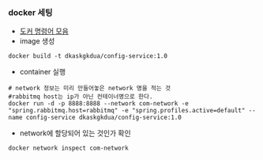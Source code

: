 ### docker 세팅
* [도커 명령어 모음](https://song8420.tistory.com/394)
* image 생성
```shell
docker build -t dkaskgkdua/config-service:1.0
```

* container 실행
```shell
# network 정보는 미리 만들어놓은 network 명을 적는 것
#rabbitmq host는 ip가 아닌 컨테이너명으로 한다.
docker run -d -p 8888:8888 --network com-network -e "spring.rabbitmq.host=rabbitmq" -e "spring.profiles.active=default" --name config-service dkaskgkdua/config-service:1.0
```

* network에 할당되어 있는 것인가 확인
```shell
docker network inspect com-network
```
